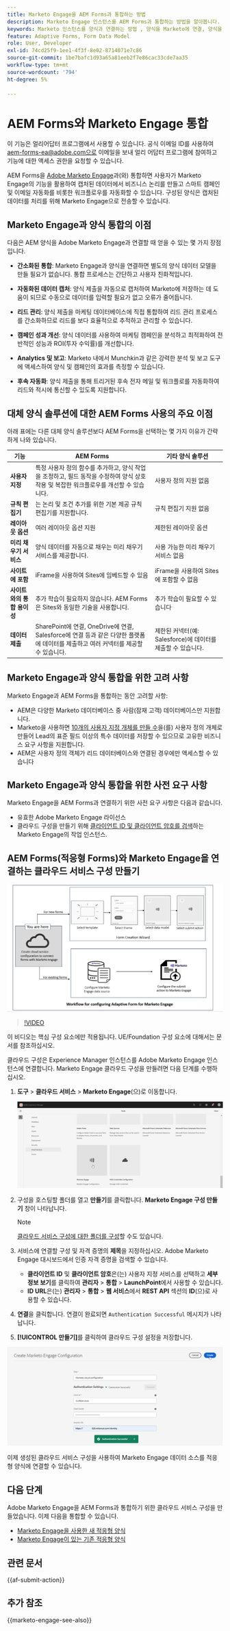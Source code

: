 ```yaml
---
title: Marketo Engage을 AEM Forms과 통합하는 방법
description: Marketo Engage 인스턴스를 AEM Forms과 통합하는 방법을 알아봅니다.
keywords: Marketo 인스턴스를 양식과 연결하는 방법 , 양식을 Marketo에 연결, 양식을 Marketo Engage과 통합, 적응형 양식을 Marketo 인스턴스와 통합.
feature: Adaptive Forms, Form Data Model
role: User, Developer
exl-id: 74cd25f9-1ee1-4f3f-8e02-8714071e7c86
source-git-commit: 1be7bafc1d93a65a81eeb2f7e86cac33cde7aa35
workflow-type: tm+mt
source-wordcount: '794'
ht-degree: 5%

---
```


# AEM Forms와 Marketo Engage 통합

<span class="preview"> 이 기능은 얼리어답터 프로그램에서 사용할 수 있습니다. 공식 이메일 ID를 사용하여 aem-forms-ea@adobe.com으로 이메일을 보내 얼리 어답터 프로그램에 참여하고 기능에 대한 액세스 권한을 요청할 수 있습니다. </span>

AEM Forms을 [Adobe Marketo Engage](https://experienceleague.adobe.com/ko/docs/marketo/using/home)과(와) 통합하면 사용자가 Marketo Engage의 기능을 활용하여 캡처된 데이터에서 비즈니스 논리를 만들고 스마트 캠페인 및 이메일 자동화를 비롯한 워크플로우를 자동화할 수 있습니다. 구성된 양식은 캡처된 데이터를 처리를 위해 Marketo Engage으로 전송할 수 있습니다.

## Marketo Engage과 양식 통합의 이점

다음은 AEM 양식을 Adobe Marketo Engage과 연결할 때 얻을 수 있는 몇 가지 장점입니다.

* **간소화된 통합**: Marketo Engage과 양식을 연결하면 별도의 양식 데이터 모델을 만들 필요가 없습니다. 통합 프로세스는 간단하고 사용자 친화적입니다.
* **자동화된 데이터 캡처**: 양식 제출을 자동으로 캡처하여 Marketo에 저장하는 데 도움이 되므로 수동으로 데이터를 입력할 필요가 없고 오류가 줄어듭니다.

* **리드 관리**: 양식 제출을 마케팅 데이터베이스에 직접 통합하여 리드 관리 프로세스를 간소화하므로 리드를 보다 효율적으로 추적하고 관리할 수 있습니다.

* **캠페인 성과 개선**: 양식 데이터를 사용하여 마케팅 캠페인을 분석하고 최적화하여 전반적인 성능과 ROI(투자 수익률)를 개선합니다.

* **Analytics 및 보고**: Marketo 내에서 Munchkin과 같은 강력한 분석 및 보고 도구에 액세스하여 양식 및 캠페인의 효과를 측정할 수 있습니다.

* **후속 자동화**: 양식 제출을 통해 트리거된 후속 전자 메일 및 워크플로를 자동화하여 리드와 적시에 통신할 수 있도록 지원합니다.

## 대체 양식 솔루션에 대한 AEM Forms 사용의 주요 이점

아래 표에는 다른 대체 양식 솔루션보다 AEM Forms을 선택하는 몇 가지 이유가 간략하게 나와 있습니다.

| **기능** | **AEM Forms** | **기타 양식 솔루션** |
|-------------------------------------|----------------------------------------------------------------------|-----------------------------------------------------------|
| **사용자 지정** | 특정 사용자 정의 함수를 추가하고, 양식 작업을 조정하고, 필드 동작을 수정하여 양식 상호 작용 및 복잡한 워크플로우를 개선할 수 있습니다. | 사용자 정의 지원 없음 |
| **규칙 편집기** | 는 논리 및 조건 추가를 위한 기본 제공 규칙 편집기를 지원합니다. | 규칙 편집기 지원 없음 |
| **레이아웃 옵션** | 여러 레이아웃 옵션 지원 | 제한된 레이아웃 옵션 |
| **미리 채우기 서비스** | 양식 데이터를 자동으로 채우는 미리 채우기 서비스를 제공합니다. | 사용 가능한 미리 채우기 서비스 없음 |
| **사이트에 포함** | iFrame을 사용하여 Sites에 임베드할 수 있음 | iFrame을 사용하여 Sites에 포함할 수 없음 |
| **사이트와의 통합 용이성** | 추가 학습이 필요하지 않습니다. AEM Forms은 Sites와 동일한 기술을 사용합니다. | 추가 학습이 필요할 수 있습니다 |
| **데이터 제출** | SharePoint에 연결, OneDrive에 연결, Salesforce에 연결 등과 같은 다양한 플랫폼에 데이터를 제출하고 여러 커넥터를 제공할 수 있습니다. | 제한된 커넥터(예: Salesforce)에 데이터를 제출할 수 있습니다. |

## Marketo Engage과 양식 통합을 위한 고려 사항

Marketo Engage과 AEM Forms을 통합하는 동안 고려할 사항:

* AEM은 다양한 Marketo 데이터베이스 중 사람(잠재 고객) 데이터베이스만 지원합니다.
* Marketo을 사용하면 [10개의 사용자 지정 개체를 만들 수](https://experienceleague.adobe.com/ko/docs/marketo/using/product-docs/administration/marketo-custom-objects/add-marketo-custom-object-fields)을(를) 사용자 정의 개체로 만들어 Lead의 표준 필드 이상의 특수 데이터를 저장할 수 있으므로 고유한 비즈니스 요구 사항을 지원합니다.
* AEM은 사용자 정의 객체가 리드 데이터베이스와 연결된 경우에만 액세스할 수 있습니다

## Marketo Engage과 양식 통합을 위한 사전 요구 사항

Marketo Engage을 AEM Forms과 연결하기 위한 사전 요구 사항은 다음과 같습니다.

* 유효한 Adobe Marketo Engage 라이선스
* 클라우드 구성을 만들기 위해 [클라이언트 ID 및 클라이언트 암호를 검색](https://experienceleague.adobe.com/ko/docs/marketo/using/product-docs/administration/additional-integrations/create-a-custom-service-for-use-with-rest-api)하는 Marketo Engage의 작업 인스턴스.

## AEM Forms(적응형 Forms)와 Marketo Engage을 연결하는 클라우드 서비스 구성 만들기

![워크플로](/help/forms/assets/workflow-marketo-1.png)

>[!VIDEO](https://video.tv.adobe.com/v/3442865/engage-marketo-aem-forms-aem)

<span> 이 비디오는 핵심 구성 요소에만 적용됩니다. UE/Foundation 구성 요소에 대해서는 문서를 참조하십시오.</span>

클라우드 구성은 Experience Manager 인스턴스를 Adobe Marketo Engage 인스턴스에 연결합니다. Marketo Engage 클라우드 구성을 만들려면 다음 단계를 수행하십시오.

1. **도구** > **클라우드 서비스** > **Marketo Engage**(으)로 이동합니다.

   ![Marketo Engage](/help/forms/assets/marketo-engage.png)

2. 구성을 호스팅할 폴더를 열고 **만들기**&#x200B;를 클릭합니다. **Marketo Engage 구성 만들기** 창이 나타납니다.

   >[!NOTE]
   >
   > [클라우드 서비스 구성에 대한 폴더를 구성](/help/forms/configure-data-sources.md#configure-folder-for-cloud-service-configurations)할 수도 있습니다.

3. 서비스에 연결할 구성 및 자격 증명의 **제목**&#x200B;을 지정하십시오. Adobe Marketo Engage 대시보드에서 인증 자격 증명을 검색할 수 있습니다.
   * **클라이언트 ID** 및 **클라이언트 암호**&#x200B;은(는) 사용자 지정 서비스를 선택하고 **세부 정보 보기**&#x200B;를 클릭하여 **관리자** > **통합** > **LaunchPoint**&#x200B;에서 사용할 수 있습니다.
   * **ID URL**&#x200B;은(는) **관리자** > **통합** > **웹 서비스**&#x200B;에서 **REST API** 섹션의 **ID**(으)로 사용할 수 있습니다.

4. **연결**&#x200B;을 클릭합니다.  연결이 완료되면 `Authentication Successful` 메시지가 나타납니다.
5. **[!UICONTROL 만들기]**&#x200B;를 클릭하여 클라우드 구성 설정을 저장합니다.

![Marketo Engage 클라우드 구성](/help/forms/assets/marketo-engage-cloud-configuration.png)

이제 생성된 클라우드 서비스 구성을 사용하여 Marketo Engage 데이터 소스를 적응형 양식에 연결할 수 있습니다.

## 다음 단계

Adobe Marketo Engage을 AEM Forms과 통합하기 위한 클라우드 서비스 구성을 만들었습니다. 이제 다음을 통합할 수 있습니다.
* [Marketo Engage을 사용한 새 적응형 양식](/help/forms/integrate-adaptive-form-with-marketo-engage.md)
* [Marketo Engage이 있는 기존 적응형 양식](/help/forms/use-marketo-engage-data-source-in-form.md)

## 관련 문서

{{af-submit-action}}

## 추가 참조

{{marketo-engage-see-also}}
